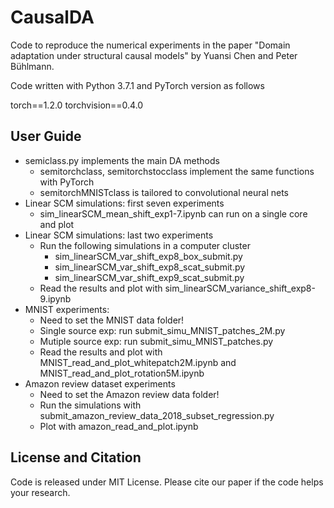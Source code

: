 # CausalDA
Code to reproduce the numerical experiments in the paper "Domain adaptation under structural causal models"
by Yuansi Chen and Peter B&uuml;hlmann.

Code written with Python 3.7.1 and PyTorch version as follows

torch==1.2.0
torchvision==0.4.0



## User Guide

- semiclass.py implements the main DA methods
  - semitorchclass,  semitorchstocclass implement the same functions with PyTorch
  - semitorchMNISTclass is tailored to convolutional neural nets
- Linear SCM simulations: first seven experiments
  - sim_linearSCM_mean_shift_exp1-7.ipynb can run on a single core and plot
- Linear SCM simulations: last two experiments
  - Run the following simulations in a computer cluster
    - sim_linearSCM_var_shift_exp8_box_submit.py
    - sim_linearSCM_var_shift_exp8_scat_submit.py
    - sim_linearSCM_var_shift_exp9_scat_submit.py
  - Read the results and plot with sim_linearSCM_variance_shift_exp8-9.ipynb
- MNIST experiments:
  - Need to set the MNIST data folder!
  - Single source exp: run submit_simu_MNIST_patches_2M.py
  - Mutiple source exp: run submit_simu_MNIST_patches.py
  - Read the results and plot with MNIST_read_and_plot_whitepatch2M.ipynb and MNIST_read_and_plot_rotation5M.ipynb
- Amazon review dataset experiments
  - Need to set the Amazon review data folder!
  - Run the simulations with submit_amazon_review_data_2018_subset_regression.py
  - Plot with amazon_read_and_plot.ipynb



## License and Citation
Code is released under MIT License.
Please cite our paper if the code helps your research.